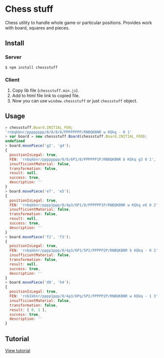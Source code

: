 # Chess stuff

Chess utility to handle whole game or particular positions. Provides work with board, squares and pieces.


## Install

### Server

`$ npm install chessstuff`

### Client

1. Copy lib file (`chessstuff.min.js`).
2. Add to html file link to copied file.
3. Now you can use `window.chessstuff` or just `chessstuff` object.


## Usage

```javascript
> chessstuff.Board.INITIAL_FEN;
'rnbqkbnr/pppppppp/8/8/8/8/PPPPPPPP/RNBQKBNR w KQkq - 0 1'
> var board = new chessstuff.Board(chessstuff.Board.INITIAL_FEN);
undefined
> board.movePiece('g2', 'g4');
{
  positionIsLegal: true,
  FEN: 'rnbqkbnr/pppppppp/8/8/6P1/8/PPPPPP1P/RNBQKBNR b KQkq g3 0 1',
  insufficientMaterial: false,
  transformation: false,
  result: null,
  success: true,
  description: ''
}
> board.movePiece('e7', 'e5');
{
  positionIsLegal: true,
  FEN: 'rnbqkbnr/pppp1ppp/8/4p3/6P1/8/PPPPPP1P/RNBQKBNR w KQkq e6 0 2',
  insufficientMaterial: false,
  transformation: false,
  result: null,
  success: true,
  description: ''
}
> board.movePiece('f2', 'f3');
{
  positionIsLegal: true,
  FEN: 'rnbqkbnr/pppp1ppp/8/4p3/6P1/5P2/PPPPP2P/RNBQKBNR b KQkq - 0 2',
  insufficientMaterial: false,
  transformation: false,
  result: null,
  success: true,
  description: ''
}
> board.movePiece('d8', 'h4');
{
  positionIsLegal: true,
  FEN: 'rnb1kbnr/pppp1ppp/8/4p3/6Pq/5P2/PPPPP2P/RNBQKBNR w KQkq - 1 3',
  insufficientMaterial: false,
  transformation: false,
  result: [ 0, 1 ],
  success: true,
  description: ''
}
```

## Tutorial

[View tutorial](https://github.com/YegorDB/chessstuff/tree/master/tutorial)
